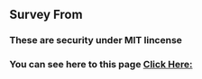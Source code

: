## Survey From
### These are security under MIT lincense
### You can see here to this page [Click Here: ]( https://subratgoogle.github.io/Survey-From/.)
